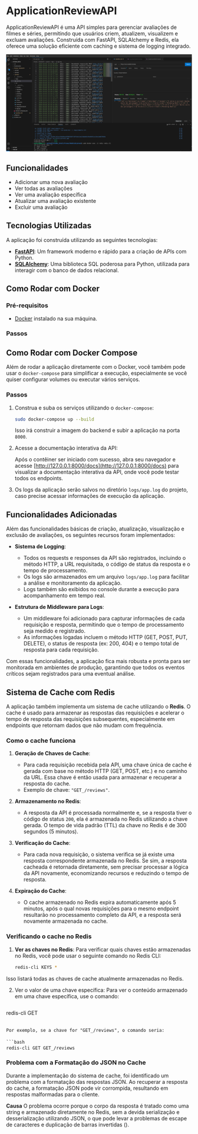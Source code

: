 # ApplicationReviewAPI
ApplicationReviewAPI é uma API simples para gerenciar avaliações de filmes e séries, permitindo que usuários criem, atualizem, visualizem e excluam avaliações. Construída com FastAPI, SQLAlchemy e Redis, ela oferece uma solução eficiente com caching e sistema de logging integrado.

![Demo](./backend/review.png)

## Funcionalidades

- Adicionar uma nova avaliação
- Ver todas as avaliações
- Ver uma avaliação específica
- Atualizar uma avaliação existente
- Excluir uma avaliação

## Tecnologias Utilizadas

A aplicação foi construída utilizando as seguintes tecnologias:

- **[FastAPI](https://fastapi.tiangolo.com/)**: Um framework moderno e rápido para a criação de APIs com Python.
- **[SQLAlchemy](https://www.sqlalchemy.org/)**: Uma biblioteca SQL poderosa para Python, utilizada para interagir com o banco de dados relacional.

## Como Rodar com Docker

### Pré-requisitos

- [Docker](https://www.docker.com/) instalado na sua máquina.

### Passos
## Como Rodar com Docker Compose

Além de rodar a aplicação diretamente com o Docker, você também pode usar o `docker-compose` para simplificar a execução, especialmente se você quiser configurar volumes ou executar vários serviços.

### Passos

1. Construa e suba os serviços utilizando o `docker-compose`:

    ```bash
    sudo docker-compose up --build
    ```

    Isso irá construir a imagem do backend e subir a aplicação na porta `8000`.

2. Acesse a documentação interativa da API:

    Após o contêiner ser iniciado com sucesso, abra seu navegador e acesse [http://127.0.0.1:8000/docs](http://127.0.0.1:8000/docs) para visualizar a documentação interativa da API, onde você pode testar todos os endpoints.

3. Os logs da aplicação serão salvos no diretório `logs/app.log` do projeto, caso precise acessar informações de execução da aplicação.

## Funcionalidades Adicionadas

Além das funcionalidades básicas de criação, atualização, visualização e exclusão de avaliações, os seguintes recursos foram implementados:

- **Sistema de Logging**:
  - Todos os requests e responses da API são registrados, incluindo o método HTTP, a URL requisitada, o código de status da resposta e o tempo de processamento.
  - Os logs são armazenados em um arquivo `logs/app.log` para facilitar a análise e monitoramento da aplicação.
  - Logs também são exibidos no console durante a execução para acompanhamento em tempo real.

- **Estrutura de Middleware para Logs**:
  - Um middleware foi adicionado para capturar informações de cada requisição e resposta, permitindo que o tempo de processamento seja medido e registrado.
  - As informações logadas incluem o método HTTP (GET, POST, PUT, DELETE), o status de resposta (ex: 200, 404) e o tempo total de resposta para cada requisição.

Com essas funcionalidades, a aplicação fica mais robusta e pronta para ser monitorada em ambientes de produção, garantindo que todos os eventos críticos sejam registrados para uma eventual análise.


## Sistema de Cache com Redis

A aplicação também implementa um sistema de cache utilizando o **Redis**. O cache é usado para armazenar as respostas das requisições e acelerar o tempo de resposta das requisições subsequentes, especialmente em endpoints que retornam dados que não mudam com frequência.

### Como o cache funciona

1. **Geração de Chaves de Cache**:
   - Para cada requisição recebida pela API, uma chave única de cache é gerada com base no método HTTP (GET, POST, etc.) e no caminho da URL. Essa chave é então usada para armazenar e recuperar a resposta do cache.
   - Exemplo de chave: `"GET_/reviews"`.

2. **Armazenamento no Redis**:
   - A resposta da API é processada normalmente e, se a resposta tiver o código de status `200`, ela é armazenada no Redis utilizando a chave gerada. O tempo de vida padrão (TTL) da chave no Redis é de 300 segundos (5 minutos).

3. **Verificação do Cache**:
   - Para cada nova requisição, o sistema verifica se já existe uma resposta correspondente armazenada no Redis. Se sim, a resposta cacheada é retornada diretamente, sem precisar processar a lógica da API novamente, economizando recursos e reduzindo o tempo de resposta.

4. **Expiração do Cache**:
   - O cache armazenado no Redis expira automaticamente após 5 minutos, após o qual novas requisições para o mesmo endpoint resultarão no processamento completo da API, e a resposta será novamente armazenada no cache.

### Verificando o cache no Redis

1. **Ver as chaves no Redis**:
   Para verificar quais chaves estão armazenadas no Redis, você pode usar o seguinte comando no Redis CLI:
   ```bash
   redis-cli KEYS *
   ```

Isso listará todas as chaves de cache atualmente armazenadas no Redis.

2. Ver o valor de uma chave específica: Para ver o conteúdo armazenado em uma chave específica, use o comando:

   ```bash
  redis-cli GET <chave>
   ```

Por exemplo, se a chave for "GET_/reviews", o comando seria:

```bash
redis-cli GET GET_/reviews
```

### Problema com a Formatação do JSON no Cache
Durante a implementação do sistema de cache, foi identificado um problema com a formatação das respostas JSON. Ao recuperar a resposta do cache, a formatação JSON pode vir corrompida, resultando em respostas malformadas para o cliente.

**Causa**
O problema ocorre porque o corpo da resposta é tratado como uma string e armazenado diretamente no Redis, sem a devida serialização e desserialização utilizando JSON, o que pode levar a problemas de escape de caracteres e duplicação de barras invertidas (\).

